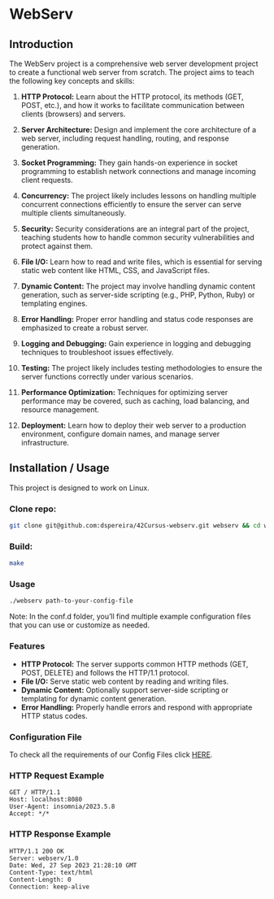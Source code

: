 # WebServ

## Introduction

The WebServ project is a comprehensive web server development project to create a functional web server from scratch. The project aims to teach the following key concepts and skills:

1. **HTTP Protocol:** Learn about the HTTP protocol, its methods (GET, POST, etc.), and how it works to facilitate communication between clients (browsers) and servers.
    
2. **Server Architecture:** Design and implement the core architecture of a web server, including request handling, routing, and response generation.
    
3. **Socket Programming:** They gain hands-on experience in socket programming to establish network connections and manage incoming client requests.
    
4. **Concurrency:** The project likely includes lessons on handling multiple concurrent connections efficiently to ensure the server can serve multiple clients simultaneously.
    
5. **Security:** Security considerations are an integral part of the project, teaching students how to handle common security vulnerabilities and protect against them.
    
6. **File I/O:** Learn how to read and write files, which is essential for serving static web content like HTML, CSS, and JavaScript files.
    
7. **Dynamic Content:** The project may involve handling dynamic content generation, such as server-side scripting (e.g., PHP, Python, Ruby) or templating engines.
    
8. **Error Handling:** Proper error handling and status code responses are emphasized to create a robust server.
    
9. **Logging and Debugging:** Gain experience in logging and debugging techniques to troubleshoot issues effectively.
    
10. **Testing:** The project likely includes testing methodologies to ensure the server functions correctly under various scenarios.
    
11. **Performance Optimization:** Techniques for optimizing server performance may be covered, such as caching, load balancing, and resource management.
    
12. **Deployment:** Learn how to deploy their web server to a production environment, configure domain names, and manage server infrastructure.

## Installation / Usage
This project is designed to work on Linux.

### Clone repo:
```bash
git clone git@github.com:dspereira/42Cursus-webserv.git webserv && cd webserv
```
### Build:
```bash
make
```
### Usage
```markdown
./webserv path-to-your-config-file
```
Note: In the conf.d folder, you’ll find multiple example configuration files that you can use or customize as needed.

### Features

- **HTTP Protocol:** The server supports common HTTP methods (GET, POST, DELETE) and follows the HTTP/1.1 protocol.
- **File I/O:** Serve static web content by reading and writing files.
- **Dynamic Content:** Optionally support server-side scripting or templating for dynamic content generation.
- **Error Handling:** Properly handle errors and respond with appropriate HTTP status codes.

### Configuration File

To check all the requirements of our Config Files click [HERE](./Config_File_Rules.md).

### HTTP Request Example

```
GET / HTTP/1.1
Host: localhost:8080
User-Agent: insomnia/2023.5.8
Accept: */*
```

### HTTP Response Example

```
HTTP/1.1 200 OK
Server: webserv/1.0
Date: Wed, 27 Sep 2023 21:28:10 GMT
Content-Type: text/html
Content-Length: 0
Connection: keep-alive
```
